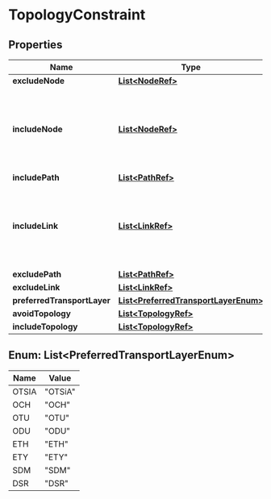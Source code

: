 
# TopologyConstraint

## Properties
Name | Type | Description | Notes
------------ | ------------- | ------------- | -------------
**excludeNode** | [**List&lt;NodeRef&gt;**](NodeRef.md) |  |  [optional]
**includeNode** | [**List&lt;NodeRef&gt;**](NodeRef.md) | This is a loose constraint - that is it is unordered and could be a partial list |  [optional]
**includePath** | [**List&lt;PathRef&gt;**](PathRef.md) |  |  [optional]
**includeLink** | [**List&lt;LinkRef&gt;**](LinkRef.md) | This is a loose constraint - that is it is unordered and could be a partial list  |  [optional]
**excludePath** | [**List&lt;PathRef&gt;**](PathRef.md) |  |  [optional]
**excludeLink** | [**List&lt;LinkRef&gt;**](LinkRef.md) |  |  [optional]
**preferredTransportLayer** | [**List&lt;PreferredTransportLayerEnum&gt;**](#List&lt;PreferredTransportLayerEnum&gt;) |  |  [optional]
**avoidTopology** | [**List&lt;TopologyRef&gt;**](TopologyRef.md) |  |  [optional]
**includeTopology** | [**List&lt;TopologyRef&gt;**](TopologyRef.md) |  |  [optional]


<a name="List<PreferredTransportLayerEnum>"></a>
## Enum: List&lt;PreferredTransportLayerEnum&gt;
Name | Value
---- | -----
OTSIA | &quot;OTSiA&quot;
OCH | &quot;OCH&quot;
OTU | &quot;OTU&quot;
ODU | &quot;ODU&quot;
ETH | &quot;ETH&quot;
ETY | &quot;ETY&quot;
SDM | &quot;SDM&quot;
DSR | &quot;DSR&quot;



